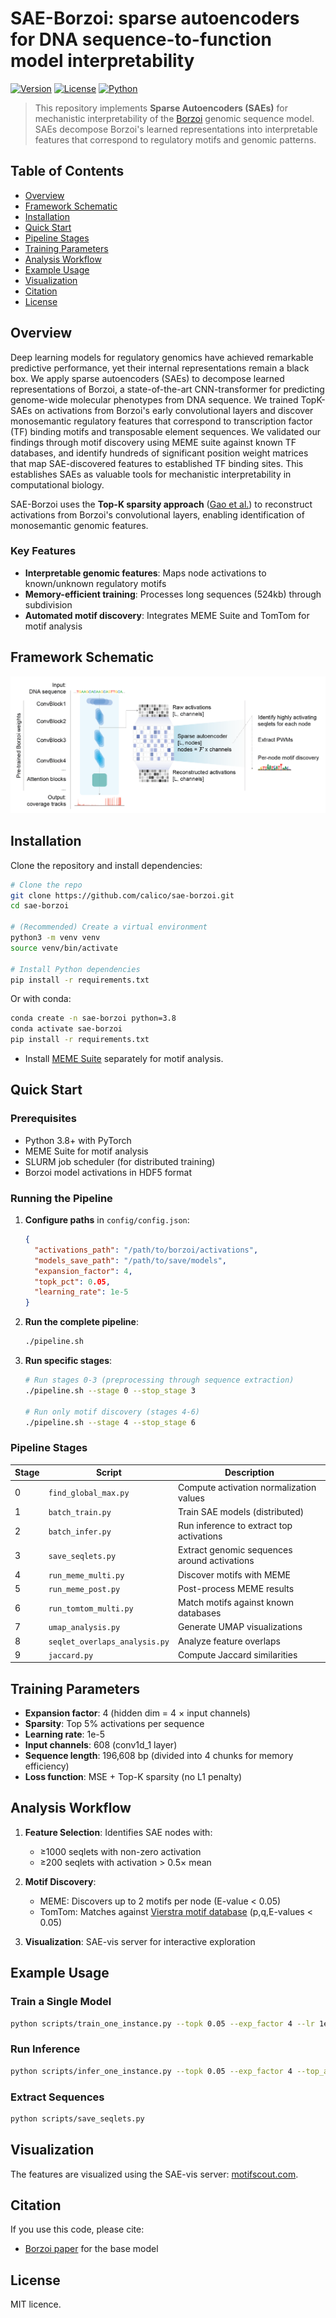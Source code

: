 # SAE-Borzoi: sparse autoencoders for DNA sequence-to-function model interpretability

[![Version](https://img.shields.io/badge/version-1.0.0-blue.svg)](https://github.com/calico/sae-borzoi/releases)
[![License](https://img.shields.io/badge/license-MIT-green.svg)](LICENSE)
[![Python](https://img.shields.io/badge/python-3.10%2B-blue.svg)](https://www.python.org/)

> This repository implements **Sparse Autoencoders (SAEs)** for mechanistic interpretability of the [Borzoi](https://www.nature.com/articles/s41588-024-02053-6) genomic sequence model. SAEs decompose Borzoi's learned representations into interpretable features that correspond to regulatory motifs and genomic patterns.

## Table of Contents
- [Overview](#overview)
- [Framework Schematic](#framework-schematic)
- [Installation](#installation)
- [Quick Start](#quick-start)
- [Pipeline Stages](#pipeline-stages)
- [Training Parameters](#training-parameters)
- [Analysis Workflow](#analysis-workflow)
- [Example Usage](#example-usage)
- [Visualization](#visualization)
- [Citation](#citation)
- [License](#license)

## Overview

Deep learning models for regulatory genomics have achieved remarkable predictive performance, yet their internal representations remain a black box. We apply sparse autoencoders (SAEs) to decompose learned representations of Borzoi, a state-of-the-art CNN-transformer for predicting genome-wide molecular phenotypes from DNA sequence. We trained TopK-SAEs on activations from Borzoi's early convolutional layers and discover monosemantic regulatory features that correspond to transcription factor (TF) binding motifs and transposable element sequences. We validated our findings through motif discovery using MEME suite against known TF databases, and identify hundreds of significant position weight matrices that map SAE-discovered features to established TF binding sites. This establishes SAEs as valuable tools for mechanistic interpretability in computational biology.

SAE-Borzoi uses the **Top-K sparsity approach** ([Gao et al.](https://cdn.openai.com/papers/sparse-autoencoders.pdf)) to reconstruct activations from Borzoi's convolutional layers, enabling identification of monosemantic genomic features.

### Key Features
- **Interpretable genomic features**: Maps node activations to known/unknown regulatory motifs
- **Memory-efficient training**: Processes long sequences (524kb) through subdivision
- **Automated motif discovery**: Integrates MEME Suite and TomTom for motif analysis

## Framework Schematic

![SAE-Borzoi framework schematic](fig/sae_scheme.png)

## Installation

Clone the repository and install dependencies:

```bash
# Clone the repo
git clone https://github.com/calico/sae-borzoi.git
cd sae-borzoi

# (Recommended) Create a virtual environment
python3 -m venv venv
source venv/bin/activate

# Install Python dependencies
pip install -r requirements.txt
```

Or with conda:

```bash
conda create -n sae-borzoi python=3.8
conda activate sae-borzoi
pip install -r requirements.txt
```

- Install [MEME Suite](https://meme-suite.org/meme/) separately for motif analysis.

## Quick Start

### Prerequisites
- Python 3.8+ with PyTorch
- MEME Suite for motif analysis
- SLURM job scheduler (for distributed training)
- Borzoi model activations in HDF5 format

### Running the Pipeline

1. **Configure paths** in `config/config.json`:
   ```json
   {
     "activations_path": "/path/to/borzoi/activations",
     "models_save_path": "/path/to/save/models",
     "expansion_factor": 4,
     "topk_pct": 0.05,
     "learning_rate": 1e-5
   }
   ```

2. **Run the complete pipeline**:
   ```bash
   ./pipeline.sh
   ```

3. **Run specific stages**:
   ```bash
   # Run stages 0-3 (preprocessing through sequence extraction)
   ./pipeline.sh --stage 0 --stop_stage 3
   
   # Run only motif discovery (stages 4-6)
   ./pipeline.sh --stage 4 --stop_stage 6
   ```

### Pipeline Stages

| Stage | Script | Description |
|-------|--------|-------------|
| 0 | `find_global_max.py` | Compute activation normalization values |
| 1 | `batch_train.py` | Train SAE models (distributed) |
| 2 | `batch_infer.py` | Run inference to extract top activations |
| 3 | `save_seqlets.py` | Extract genomic sequences around activations |
| 4 | `run_meme_multi.py` | Discover motifs with MEME |
| 5 | `run_meme_post.py` | Post-process MEME results |
| 6 | `run_tomtom_multi.py` | Match motifs against known databases |
| 7 | `umap_analysis.py` | Generate UMAP visualizations |
| 8 | `seqlet_overlaps_analysis.py` | Analyze feature overlaps |
| 9 | `jaccard.py` | Compute Jaccard similarities |

## Training Parameters

- **Expansion factor**: 4 (hidden dim = 4 × input channels)
- **Sparsity**: Top 5% activations per sequence
- **Learning rate**: 1e-5
- **Input channels**: 608 (conv1d_1 layer)
- **Sequence length**: 196,608 bp (divided into 4 chunks for memory efficiency)
- **Loss function**: MSE + Top-K sparsity (no L1 penalty)

## Analysis Workflow

1. **Feature Selection**: Identifies SAE nodes with:
   - ≥1000 seqlets with non-zero activation
   - ≥200 seqlets with activation > 0.5× mean

2. **Motif Discovery**: 
   - MEME: Discovers up to 2 motifs per node (E-value < 0.05)
   - TomTom: Matches against [Vierstra motif database](https://www.vierstra.org/resources/motif_clustering) (p,q,E-values < 0.05)

3. **Visualization**: SAE-vis server for interactive exploration

## Example Usage

### Train a Single Model
```bash
python scripts/train_one_instance.py --topk 0.05 --exp_factor 4 --lr 1e-5
```

### Run Inference
```bash
python scripts/infer_one_instance.py --topk 0.05 --exp_factor 4 --top_acts 16
```

### Extract Sequences
```bash
python scripts/save_seqlets.py
```

## Visualization

The features are visualized using the SAE-vis server: [motifscout.com](https://motifscout.com).

## Citation

If you use this code, please cite:
- [Borzoi paper](https://www.nature.com/articles/s41588-024-02053-6) for the base model

## License

MIT licence.